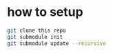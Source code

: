# how to setup

```bash
git clone this repo
git submodule init
git submodule update --recursive
```
